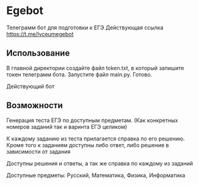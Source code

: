 # Egebot

Телеграмм бот для подготовки к ЕГЭ
Действующая ссылка https://t.me/lyceumegebot

## Использование
В главной директории создайте файл token.txt, в который запишите токен телеграмм бота.
Запустите файл main.py.
Готово.

Действующий бот 
## Возможности

Генерация теста ЕГЭ по доступным предметам. (Как конкретных номеров заданий так и варинта ЕГЭ целиком)

К каждому заданию из теста прилагается справка по его решению. Кроме того к заданиям доступны либо ответ, либо решение в зависимости от задания

Доступны решения и ответы, а так же справка по каждому из заданий

Доступные предметы: Русский, Математика, Физика, Информатика
